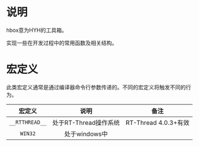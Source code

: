 # 说明

hbox意为HYH的工具箱。

实现一些在开发过程中的常用函数及相关结构。

# 宏定义

此类宏定义通常是通过编译器命令行参数传递的。不同的宏定义将触发不同的行为。

|     宏定义     |         说明          |         备注         |
| :------------: | :-------------------: | :------------------: |
| `__RTTHREAD__` | 处于RT-Thread操作系统 | RT-Thread 4.0.3+有效 |
|    `WIN32`     |     处于windows中     |                      |

